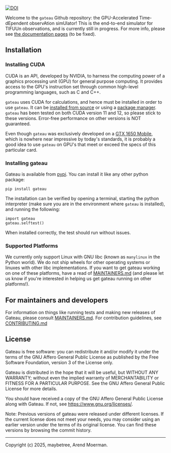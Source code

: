[![DOI](https://zenodo.org/badge/988910511.svg)](https://doi.org/10.5281/zenodo.17183878)

Welcome to the `gateau` Github repository:
the GPU-Accelerated Time-dEpendent observAtion simUlator! 
This is the end-to-end simulator for TIFUUn observations,
and is currently still in progress.
For more info, please see
[the documentation pages](https://arend95.github.io/tiempo2/) (to be fixed).

## Installation

### Installing CUDA
CUDA is an API, developed by NVIDIA, to harness the computing power of a graphics processing unit (GPU) for general purpose computing. 
It provides access to the GPU's instruction set through common high-level programming languages, such as C and C++.

`gateau` uses CUDA for calculations, and hence must be installed in order to use `gateau`.
It can be [installed from source](https://docs.nvidia.com/cuda/cuda-installation-guide-linux/) or using a [package manager](https://linuxconfig.org/how-to-install-cuda-on-ubuntu-20-04-focal-fossa-linux).
`gateau` has been tested on both CUDA version 11 and 12, so please stick to these versions. 
Error-free performance on other versions is NOT guaranteed.

Even though `gateau` was exclusively developed on a [GTX 1650 Mobile](https://www.techpowerup.com/gpu-specs/geforce-gtx-1650-mobile.c3367), which is nowhere near impressive by today's standards, it is probably a good idea to use `gateau` on GPU's that meet or exceed the specs of this particular card.

### Installing gateau

Gateau is available from [pypi](https://pypi.org/project/gateau/).
You can install it like any other python package:

```
pip install gateau
```

The installation can be verified by opening a terminal, starting the python interpreter (make sure you are in the environment where `gateau` is installed), and running the following:
```
import gateau
gateau.selftest()
```

When installed correctly, the test should run without issues.


### Supported Platforms

We currently only support Linux with GNU libc
(known as `manylinux` in the Python world).
We do not ship wheels for other operating systems
or linuxes with other libc implementations.
If you want to get gateau working on one of these platforms,
have a read of [MAINTAINERS.md](./MAINTAINERS.md)
(and please let us know if you're interested in helping
us get gateau running on other platforms!).

## For maintainers and developers

For information on things like running tests
and making new releases of Gateau,
please consult [MAINTAINERS.md](./MAINTAINERS.md).
For contribution guidelines, see [CONTRIBUTING.md](./CONTRIBUTING.md)

## License

Gateau is free software: you can redistribute it and/or modify it under
the terms of the GNU Affero General Public License as published by the Free
Software Foundation, version 3 of the License only.

Gateau is distributed in the hope that it will be useful, but WITHOUT ANY
WARRANTY; without even the implied warranty of MERCHANTABILITY or FITNESS FOR A
PARTICULAR PURPOSE. See the GNU Affero General Public License for more details.

You should have received a copy of the GNU Affero General Public License along
with Gateau. If not, see https://www.gnu.org/licenses/.

Note: Previous versions of gateau were released under different licenses. If the
current license does not meet your needs, you may consider using an earlier
version under the terms of its original license. You can find these versions by
browsing the commit history.

---

Copyright (c) 2025, maybetree, Arend Moerman.

